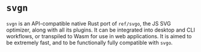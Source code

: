 
# `svgn`

`svgn` is an API-compatible native Rust port of `ref/svgo`, the JS SVG optimizer, along with all its plugins. It can be integrated into desktop and CLI workflows, or transpiled to Wasm for use in web applications. It is aimed to be extremely fast, and to be functionally fully compatible with `svgo`. 

